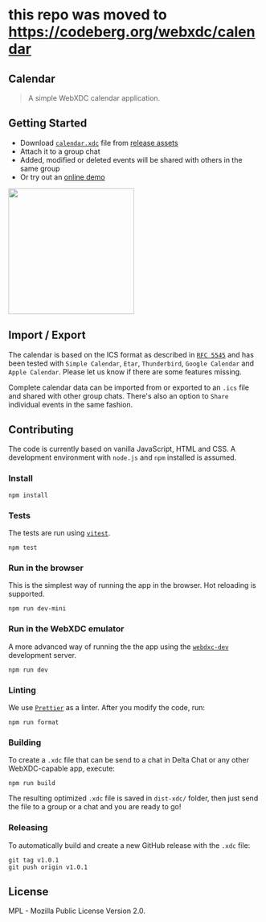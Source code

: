 # this repo was moved to https://codeberg.org/webxdc/calendar

## Calendar 

> A simple WebXDC calendar application.

## Getting Started

- Download [`calendar.xdc`](https://github.com/webxdc/calendar/releases/latest/download/calendar.xdc) file
  from [release assets](https://github.com/webxdc/calendar/releases)
- Attach it to a group chat
- Added, modified or deleted events will be shared with others in the same group
- Or try out an [online demo](https://webxdc.github.io/calendar/)

<img width=250 src=https://github.com/webxdc/calendar/assets/9800740/ec264289-c8ad-4eb3-9637-cfdac8f6d2cd>

## Import / Export

The calendar is based on the ICS format as described in [`RFC 5545`](https://datatracker.ietf.org/doc/html/rfc5545) and has been tested with `Simple Calendar`, `Etar`, `Thunderbird`, `Google Calendar` and `Apple Calendar`. Please let us know if there are some features missing.

Complete calendar data can be imported from or exported to an `.ics` file and shared with other group chats. There's also an option to `Share` individual events in the same fashion.

## Contributing

The code is currently based on vanilla JavaScript, HTML and CSS. A development environment with `node.js` and `npm` installed is assumed.

### Install

```
npm install
```

### Tests

The tests are run using [`vitest`](https://github.com/vitest-dev/vitest#readme).

```
npm test
```

### Run in the browser

This is the simplest way of running the app in the browser. Hot reloading is supported.

```
npm run dev-mini
```

### Run in the WebXDC emulator

A more advanced way of running the the app using the [`webdxc-dev`](https://github.com/webxdc/webxdc-dev#readme) development server.

```
npm run dev
```

### Linting

We use [`Prettier`](https://github.com/prettier/prettier) as a linter. After you modify the code, run:

```
npm run format
```

### Building

To create a `.xdc` file that can be send to a chat in Delta Chat or any other WebXDC-capable app, execute:

```
npm run build
```

The resulting optimized `.xdc` file is saved in `dist-xdc/` folder, then just send the file to a group or a chat and you are ready to go!

### Releasing

To automatically build and create a new GitHub release with the `.xdc` file:

```
git tag v1.0.1
git push origin v1.0.1
```

## License

MPL - Mozilla Public License Version 2.0.
